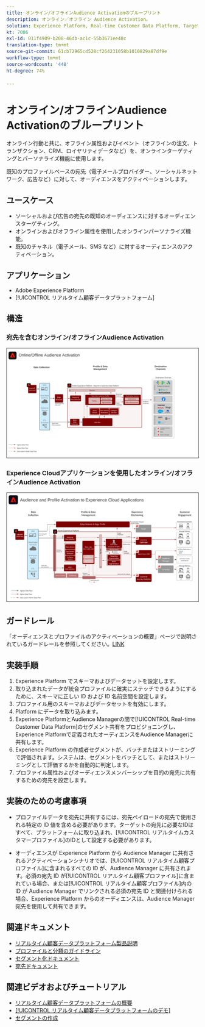 ```yaml
---
title: オンライン/オフラインAudience Activationのブループリント
description: オンライン／オフライン Audience Activation。
solution: Experience Platform, Real-time Customer Data Platform, Target, Audience Manager, Analytics, Experience Cloud Services, Data Collection
kt: 7086
exl-id: 011f4909-b208-46db-ac1c-55b3671ee48c
translation-type: tm+mt
source-git-commit: 61cb72965cd528cf264231058b1010829a87df9e
workflow-type: tm+mt
source-wordcount: '448'
ht-degree: 74%

---
```


# オンライン/オフラインAudience Activationのブループリント

オンライン行動と共に、オフライン属性およびイベント（オフラインの注文、トランザクション、CRM、ロイヤリティデータなど）を、オンラインターゲティングとパーソナライズ機能に使用します。

既知のプロファイルベースの宛先（電子メールプロバイダー、ソーシャルネットワーク、広告など）に対して、オーディエンスをアクティベーションします。

## ユースケース

* ソーシャルおよび広告の宛先の既知のオーディエンスに対するオーディエンスターゲティング。
* オンラインおよびオフライン属性を使用したオンラインパーソナライズ機能。
* 既知のチャネル（電子メール、SMS など）に対するオーディエンスのアクティベーション。

## アプリケーション

* Adobe Experience Platform
* [!UICONTROL リアルタイム顧客データプラットフォーム]

## 構造

### 宛先を含むオンライン/オフラインAudience Activation

<img src="assets/online_offline_activation.svg" alt="オンライン/オフラインAudience ActivationのBlueprintのリファレンスアーキテクチャ" style="border:1px solid #4a4a4a" />

### Experience Cloudアプリケーションを使用したオンライン/オフラインAudience Activation

<img src="assets/activation+apps.svg" alt="Experience Cloudアプリケーションを使用したオンライン/オフラインAudience ActivationのBlueprintのリファレンスアーキテクチャ" style="border:1px solid #4a4a4a" />

## ガードレール

「オーディエンスとプロファイルのアクティベーションの概要」ページで説明されているガードレールを参照してください。[LINK](overview.md)

## 実装手順

1. Experience Platform でスキーマおよびデータセットを設定します。
1. 取り込まれたデータが統合プロファイルに確実にステッチできるようにするために、スキーマに正しい ID および ID 名前空間を設定します。
1. プロファイル用のスキーマおよびデータセットを有効にします。
1. Platform にデータを取り込みます。
1. Experience PlatformとAudience Managerの間で[!UICONTROL Real-time Customer Data Platform]のセグメント共有をプロビジョニングし、Experience Platformで定義されたオーディエンスをAudience Managerに共有します。
1. Experience Platform の作成者セグメントが、バッチまたはストリーミングで評価されます。システムは、セグメントをバッチとして、またはストリーミングとして評価するかを自動的に判定します。
1. プロファイル属性およびオーディエンスメンバーシップを目的の宛先に共有するための宛先を設定します。

## 実装のための考慮事項

* プロファイルデータを宛先に共有するには、宛先ペイロードの宛先で使用される特定の ID 値を含める必要があります。ターゲットの宛先に必要なIDはすべて、プラットフォームに取り込まれ、[!UICONTROL リアルタイムカスタマープロファイル]のIDとして設定する必要があります。

* オーディエンスが Experience Platform から Audience Manager に共有されるアクティベーションシナリオでは、[!UICONTROL リアルタイム顧客プロファイル]に含まれるすべての ID が、Audience Manager に共有されます。必須の宛先 ID が[!UICONTROL リアルタイム顧客プロファイル]に含まれている場合、または[!UICONTROL リアルタイム顧客プロファイル]内の ID が Audience Manager でリンクされる必須の宛先 ID と関連付けられる場合、Experience Platform からのオーディエンスは、Audience Manager 宛先を使用して共有できます。

## 関連ドキュメント

* [リアルタイム顧客データプラットフォーム製品説明](https://helpx.adobe.com/jp/legal/product-descriptions/real-time-customer-data-platform.html)
* [プロファイルと分類のガイドライン](https://experienceleague.adobe.com/docs/experience-platform/profile/guardrails.html?lang=ja)
* [セグメント化ドキュメント](https://experienceleague.adobe.com/docs/experience-platform/segmentation/api/streaming-segmentation.html?lang=ja)
* [宛先ドキュメント](https://experienceleague.adobe.com/docs/experience-platform/destinations/catalog/overview.html?lang=ja)

## 関連ビデオおよびチュートリアル

* [リアルタイム顧客データプラットフォームの概要](https://experienceleague.adobe.com/docs/platform-learn/tutorials/application-services/rtcdp/understanding-the-real-time-customer-data-platform.html?lang=ja)
* [[!UICONTROL リアルタイム顧客データプラットフォームのデモ]](https://experienceleague.adobe.com/docs/platform-learn/tutorials/application-services/rtcdp/demo.html?lang=ja)
* [セグメントの作成](https://experienceleague.adobe.com/docs/platform-learn/tutorials/segments/create-segments.html?lang=ja)
